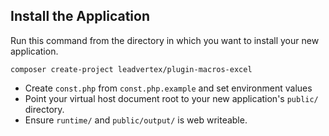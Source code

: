 ## Install the Application

Run this command from the directory in which you want to install your new application.

```shell script
composer create-project leadvertex/plugin-macros-excel
```

* Create `const.php` from `const.php.example` and set environment values
* Point your virtual host document root to your new application's `public/` directory.
* Ensure `runtime/` and `public/output/` is web writeable.